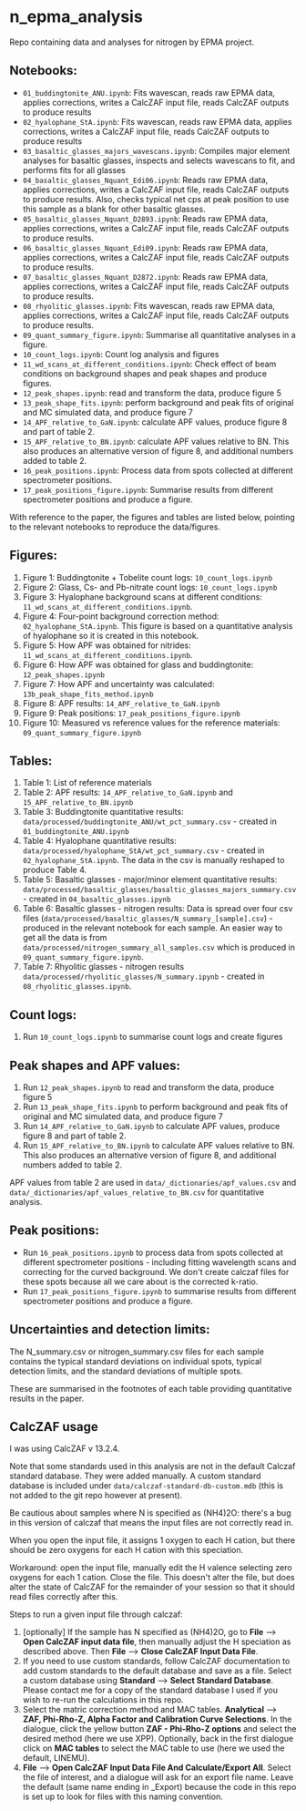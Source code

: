# n_epma_analysis

Repo containing data and analyses for nitrogen by EPMA project.

## Notebooks:

- `01_buddingtonite_ANU.ipynb`: Fits wavescan, reads raw EPMA data, applies corrections, writes a CalcZAF input file, reads CalcZAF outputs to produce results
- `02_hyalophane_StA.ipynb`: Fits wavescan, reads raw EPMA data, applies corrections, writes a CalcZAF input file, reads CalcZAF outputs to produce results
- `03_basaltic_glasses_majors_wavescans.ipynb`: Compiles major element analyses for basaltic glasses, inspects and selects wavescans to fit, and performs fits for all glasses
- `04_basaltic_glasses_Nquant_Edi06.ipynb`: Reads raw EPMA data, applies corrections, writes a CalcZAF input file, reads CalcZAF outputs to produce results. Also, checks typical net cps at peak position to use this sample as a blank for other basaltic glasses.
- `05_basaltic_glasses_Nquant_D2893.ipynb`: Reads raw EPMA data, applies corrections, writes a CalcZAF input file, reads CalcZAF outputs to produce results.
- `06_basaltic_glasses_Nquant_Edi09.ipynb`: Reads raw EPMA data, applies corrections, writes a CalcZAF input file, reads CalcZAF outputs to produce results.
- `07_basaltic_glasses_Nquant_D2872.ipynb`: Reads raw EPMA data, applies corrections, writes a CalcZAF input file, reads CalcZAF outputs to produce results.
- `08_rhyolitic_glasses.ipynb`: Fits wavescan, reads raw EPMA data, applies corrections, writes a CalcZAF input file, reads CalcZAF outputs to produce results.
- `09_quant_summary_figure.ipynb`: Summarise all quantitative analyses in a figure.
- `10_count_logs.ipynb`: Count log analysis and figures
- `11_wd_scans_at_different_conditions.ipynb`: Check effect of beam conditions on background shapes and peak shapes and produce figures.
- `12_peak_shapes.ipynb`: read and transform the data, produce figure 5
- `13_peak_shape_fits.ipynb`: perform background and peak fits of original and MC simulated data, and produce figure 7
- `14_APF_relative_to_GaN.ipynb`: calculate APF values, produce figure 8 and part of table 2.
- `15_APF_relative_to_BN.ipynb`: calculate APF values relative to BN. This also produces an alternative version of figure 8, and additional numbers added to table 2.
- `16_peak_positions.ipynb`: Process data from spots collected at different spectrometer positions.
- `17_peak_positions_figure.ipynb`: Summarise results from different spectrometer positions and produce a figure.


With reference to the paper, the figures and tables are listed below, pointing to the relevant notebooks to reproduce the data/figures.

## Figures:

1. Figure 1: Buddingtonite + Tobelite count logs: `10_count_logs.ipynb`
2. Figure 2: Glass, Cs- and Pb-nitrate count logs: `10_count_logs.ipynb`
3. Figure 3: Hyalophane background scans at different conditions: `11_wd_scans_at_different_conditions.ipynb`.
4. Figure 4: Four-point background correction method: `02_hyalophane_StA.ipynb`. This figure is based on a quantitative analysis of hyalophane so it is created in this notebook.
5. Figure 5: How APF was obtained for nitrides: `11_wd_scans_at_different_conditions.ipynb`.
6. Figure 6: How APF was obtained for glass and buddingtonite: `12_peak_shapes.ipynb`
7. Figure 7: How APF and uncertainty was calculated: `13b_peak_shape_fits_method.ipynb`
8. Figure 8: APF results: `14_APF_relative_to_GaN.ipynb`
9. Figure 9: Peak positions: `17_peak_positions_figure.ipynb`
10. Figure 10: Measured vs reference values for the reference materials: `09_quant_summary_figure.ipynb`

## Tables:

1. Table 1: List of reference materials
2. Table 2: APF results: `14_APF_relative_to_GaN.ipynb` and `15_APF_relative_to_BN.ipynb` 
3. Table 3: Buddingtonite quantitative results: `data/processed/buddingtonite_ANU/wt_pct_summary.csv` - created in `01_buddingtonite_ANU.ipynb`
4. Table 4: Hyalophane quantitative results: `data/processed/hyalophane_StA/wt_pct_summary.csv` - created in `02_hyalophane_StA.ipynb`. The data in the csv is manually reshaped to produce Table 4.
5. Table 5: Basaltic glasses - major/minor element quantitative results: `data/processed/basaltic_glasses/basaltic_glasses_majors_summary.csv` - created in `04_basaltic_glasses.ipynb`
6. Table 6: Basaltic glasses - nitrogen results: Data is spread over four csv files (`data/processed/basaltic_glasses/N_summary_[sample].csv`) - produced in the relevant notebook for each sample. An easier way to get all the data is from `data/processed/nitrogen_summary_all_samples.csv` which is produced in `09_quant_summary_figure.ipynb`.
7. Table 7: Rhyolitic glasses - nitrogen results `data/processed/rhyolitic_glasses/N_summary.ipynb` - created in `08_rhyolitic_glasses.ipynb`.

## Count logs:

1. Run `10_count_logs.ipynb` to summarise count logs and create figures

## Peak shapes and APF values:

1. Run `12_peak_shapes.ipynb` to read and transform the data, produce figure 5
2. Run `13_peak_shape_fits.ipynb` to perform background and peak fits of original and MC simulated data, and produce figure 7
3. Run `14_APF_relative_to_GaN.ipynb` to calculate APF values, produce figure 8 and part of table 2.
4. Run `15_APF_relative_to_BN.ipynb` to calculate APF values relative to BN. This also produces an alternative version of figure 8, and additional numbers added to table 2.

APF values from table 2 are used in `data/_dictionaries/apf_values.csv` and `data/_dictionaries/apf_values_relative_to_BN.csv` for quantitative analysis.

## Peak positions:

- Run `16_peak_positions.ipynb` to process data from spots collected at different spectrometer positions - including fitting wavelength scans and correcting for the curved background. We don't create calczaf files for these spots because all we care about is the corrected k-ratio.
- Run `17_peak_positions_figure.ipynb` to summarise results from different spectrometer positions and produce a figure.

## Uncertainties and detection limits:

The N_summary.csv or nitrogen_summary.csv files for each sample contains the typical standard deviations on individual spots, typical detection limits, and the standard deviations of multiple spots.

These are summarised in the footnotes of each table providing quantitative results in the paper.

## CalcZAF usage

I was using CalcZAF v 13.2.4.

Note that some standards used in this analysis are not in the default Calczaf standard database. They were added manually. A custom standard database is included under `data/calczaf-standard-db-custom.mdb` (this is not added to the git repo however at present).

Be cautious about samples where N is specified as (NH4)2O: there's a bug in this version
of calczaf that means the input files are not correctly read in.

When you open the input file, it assigns 1 oxygen to each H cation, but there should be
zero oxygens for each H cation with this speciation.

Workaround: open the input file, manually edit the H valence selecting zero oxygens for each 1 cation. Close the file. This doesn't alter the file, but does alter the state
of CalcZAF for the remainder of your session so that it should read files correctly after this.

Steps to run a given input file through calczaf:

1. [optionally] If the sample has N specified as (NH4)2O, go to **File** --> **Open CalcZAF input data file**, then manually adjust the H speciation as described above. Then **File** --> **Close CalcZAF Input Data File**.
2. If you need to use custom standards, follow CalcZAF documentation to add custom standards to the default database and save as a file. Select a custom database using **Standard** --> **Select Standard Database**. Please contact me for a copy of the standard database I used if you wish to re-run the calculations in this repo.
3. Select the matric correction method and MAC tables. **Analytical** --> **ZAF, Phi-Rho-Z, Alpha Factor and Calibration Curve Selections**. In the dialogue, click the yellow button **ZAF - Phi-Rho-Z options** and select the desired method (here we use XPP). Optionally, back in the first dialogue click on **MAC tables** to select the MAC table to use (here we used the default, LINEMU).
2. **File** --> **Open CalcZAF Input Data File And Calculate/Export All**. Select the file of interest, and a dialogue will ask for an export file name. Leave the default (same name ending in _Export) because the code in this repo is set up to look for files with this naming convention.

